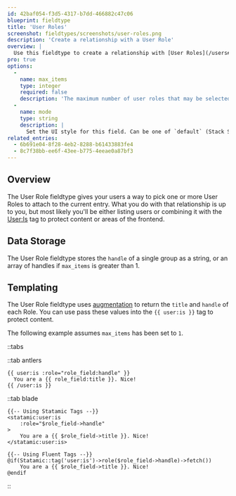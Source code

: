 ```yaml
---
id: 42baf054-f3d5-4317-b7dd-466882c47c06
blueprint: fieldtype
title: 'User Roles'
screenshot: fieldtypes/screenshots/user-roles.png
description: 'Create a relationship with a User Role'
overview: |
  Use this fieldtype to create a relationship with [User Roles](/users#user-roles).
pro: true
options:
  -
    name: max_items
    type: integer
    required: false
    description: 'The maximum number of user roles that may be selected.'
  -
    name: mode
    type: string
    description: |
      Set the UI style for this field. Can be one of `default` (Stack Selector), `select` (Select Dropdown) or `typeahead` (Typeahead Field).
related_entries:
  - 6b691e04-8f28-4eb2-8288-b61433883fe4
  - 8c7f38bb-ee6f-43ee-b775-4eeae0a87bf3
---
```

## Overview

The User Role fieldtype gives your users a way to pick one or more User Roles to attach to the current entry. What you do with that relationship is up to you, but most likely you'll be either listing users or combining it with the [User:Is](/tags/user-is) tag to protect content or areas of the frontend.

## Data Storage

The User Role fieldtype stores the `handle` of a single group as a string, or an array of handles if `max_items` is greater than 1.

## Templating

The User Role fieldtype uses [augmentation](/augmentation) to return the `title` and `handle` of each Role. You can use pass these values into the `{{ user:is }}` tag to protect content.

The following example assumes `max_items` has been set to `1`.

::tabs

::tab antlers
```antlers
{{ user:is :role="role_field:handle" }}
  You are a {{ role_field:title }}. Nice!
{{ /user:is }}
```

::tab blade
```blade
{{-- Using Statamic Tags --}}
<statamic:user:is
	:role="$role_field->handle"
>
	You are a {{ $role_field->title }}. Nice!
</statamic:user:is>

{{-- Using Fluent Tags --}}
@if(Statamic::tag('user:is')->role($role_field->handle)->fetch())
	You are a {{ $role_field->title }}. Nice!
@endif
```
::
